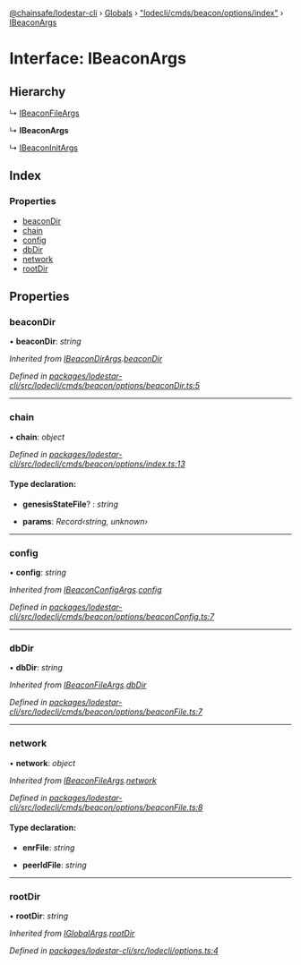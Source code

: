 [@chainsafe/lodestar-cli](../README.md) › [Globals](../globals.md) › ["lodecli/cmds/beacon/options/index"](../modules/_lodecli_cmds_beacon_options_index_.md) › [IBeaconArgs](_lodecli_cmds_beacon_options_index_.ibeaconargs.md)

# Interface: IBeaconArgs

## Hierarchy

  ↳ [IBeaconFileArgs](_lodecli_cmds_beacon_options_beaconfile_.ibeaconfileargs.md)

  ↳ **IBeaconArgs**

  ↳ [IBeaconInitArgs](_lodecli_cmds_beacon_cmds_init_options_.ibeaconinitargs.md)

## Index

### Properties

* [beaconDir](_lodecli_cmds_beacon_options_index_.ibeaconargs.md#beacondir)
* [chain](_lodecli_cmds_beacon_options_index_.ibeaconargs.md#chain)
* [config](_lodecli_cmds_beacon_options_index_.ibeaconargs.md#config)
* [dbDir](_lodecli_cmds_beacon_options_index_.ibeaconargs.md#dbdir)
* [network](_lodecli_cmds_beacon_options_index_.ibeaconargs.md#network)
* [rootDir](_lodecli_cmds_beacon_options_index_.ibeaconargs.md#rootdir)

## Properties

###  beaconDir

• **beaconDir**: *string*

*Inherited from [IBeaconDirArgs](_lodecli_cmds_beacon_options_beacondir_.ibeacondirargs.md).[beaconDir](_lodecli_cmds_beacon_options_beacondir_.ibeacondirargs.md#beacondir)*

*Defined in [packages/lodestar-cli/src/lodecli/cmds/beacon/options/beaconDir.ts:5](https://github.com/ChainSafe/lodestar/blob/9711bce31/packages/lodestar-cli/src/lodecli/cmds/beacon/options/beaconDir.ts#L5)*

___

###  chain

• **chain**: *object*

*Defined in [packages/lodestar-cli/src/lodecli/cmds/beacon/options/index.ts:13](https://github.com/ChainSafe/lodestar/blob/9711bce31/packages/lodestar-cli/src/lodecli/cmds/beacon/options/index.ts#L13)*

#### Type declaration:

* **genesisStateFile**? : *string*

* **params**: *Record‹string, unknown›*

___

###  config

• **config**: *string*

*Inherited from [IBeaconConfigArgs](_lodecli_cmds_beacon_options_beaconconfig_.ibeaconconfigargs.md).[config](_lodecli_cmds_beacon_options_beaconconfig_.ibeaconconfigargs.md#config)*

*Defined in [packages/lodestar-cli/src/lodecli/cmds/beacon/options/beaconConfig.ts:7](https://github.com/ChainSafe/lodestar/blob/9711bce31/packages/lodestar-cli/src/lodecli/cmds/beacon/options/beaconConfig.ts#L7)*

___

###  dbDir

• **dbDir**: *string*

*Inherited from [IBeaconFileArgs](_lodecli_cmds_beacon_options_beaconfile_.ibeaconfileargs.md).[dbDir](_lodecli_cmds_beacon_options_beaconfile_.ibeaconfileargs.md#dbdir)*

*Defined in [packages/lodestar-cli/src/lodecli/cmds/beacon/options/beaconFile.ts:7](https://github.com/ChainSafe/lodestar/blob/9711bce31/packages/lodestar-cli/src/lodecli/cmds/beacon/options/beaconFile.ts#L7)*

___

###  network

• **network**: *object*

*Inherited from [IBeaconFileArgs](_lodecli_cmds_beacon_options_beaconfile_.ibeaconfileargs.md).[network](_lodecli_cmds_beacon_options_beaconfile_.ibeaconfileargs.md#network)*

*Defined in [packages/lodestar-cli/src/lodecli/cmds/beacon/options/beaconFile.ts:8](https://github.com/ChainSafe/lodestar/blob/9711bce31/packages/lodestar-cli/src/lodecli/cmds/beacon/options/beaconFile.ts#L8)*

#### Type declaration:

* **enrFile**: *string*

* **peerIdFile**: *string*

___

###  rootDir

• **rootDir**: *string*

*Inherited from [IGlobalArgs](_lodecli_options_.iglobalargs.md).[rootDir](_lodecli_options_.iglobalargs.md#rootdir)*

*Defined in [packages/lodestar-cli/src/lodecli/options.ts:4](https://github.com/ChainSafe/lodestar/blob/9711bce31/packages/lodestar-cli/src/lodecli/options.ts#L4)*
